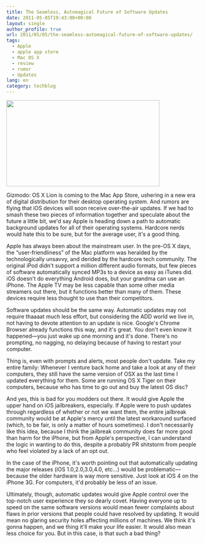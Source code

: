 ```yaml
---
title: The Seamless, Automagical Future of Software Updates
date: 2011-05-05T19:43:00+00:00
layout: single
author_profile: true
url: 2011/05/05/the-seamless-automagical-future-of-software-updates/
tags:
  - Apple
  - apple app store
  - Mac OS X
  - review
  - rumor
  - Updates
lang: en
category: techblog
---
```

<div dir="ltr" trbidi="on">
  <div>
    <a href="http://2.bp.blogspot.com/-VSjPNaJp-0M/TcL2bexdLrI/AAAAAAAAD3Q/5pZ-sxDwQfs/s1600/apple-update.jpg" imageanchor="1"><img border="0" height="225" src="http://2.bp.blogspot.com/-VSjPNaJp-0M/TcL2bexdLrI/AAAAAAAAD3Q/5pZ-sxDwQfs/s400/apple-update.jpg" width="400" /></a>
  </div>
  
  <div>
  </div>
  
  <div>
  </div>
  
  <p>
    Gizmodo: OS X Lion is coming to the Mac App Store, ushering in a new era of digital distribution for their desktop operating system. And rumors are flying that iOS devices will soon receive over-the-air updates. If we had to smash these two pieces of information together and speculate about the future a little bit, we'd say Apple is heading down a path to automatic background updates for all of their operating systems. Hardcore nerds would hate this to be sure, but for the average user, it's a good thing.
  </p>
  
  <p>
    Apple has always been about the mainstream user. In the pre-OS X days, the &#8220;user-friendliness&#8221; of the Mac platform was heralded by the technologically unsavvy, and derided by the hardcore tech community. The original iPod didn't support a million different audio formats, but few pieces of software automatically synced MP3s to a device as easy as iTunes did. iOS doesn't do everything Android does, but your grandma can use an iPhone. The Apple TV may be less capable than some other media streamers out there, but it functions better than many of them. These devices require less thought to use than their competitors.
  </p>
  
  <p>
    Software updates should be the same way. Automatic updates may not require thaaaat much less effort, but considering the ADD world we live in, not having to devote attention to an update is nice. Google's Chrome Browser already functions this way, and it's great. You don't even know it happened—you just wake up one morning and it's done. There's no prompting, no nagging, no delaying because of having to restart your computer.
  </p>
  
  <p>
    Thing is, even with prompts and alerts, most people don't update. Take my entire family: Whenever I venture back home and take a look at any of their computers, they still have the same version of OSX as the last time I updated everything for them. Some are running OS X Tiger on their computers, because who has time to go out and buy the latest OS disc?
  </p>
  
  <p>
    And yes, this is bad for you modders out there. It would give Apple the upper hand on iOS jailbreakers, especially. If Apple were to push updates through regardless of whether or not we want them, the entire jailbreak community would be at Apple's mercy until the latest workaround surfaced (which, to be fair, is only a matter of hours sometimes). I don't necessarily like this idea, because I think the jailbreak community does far more good than harm for the iPhone, but from Apple's perspective, I can understand the logic in wanting to do this, despite a probably PR shitstorm from people who feel violated by a lack of an opt out.
  </p>
  
  <p>
    In the case of the iPhone, it's worth pointing out that automatically updating the major releases (iOS 1.0,2.0,3.0,4.0, etc&#8230;) would be problematic—because the older hardware is way more sensitive. Just look at iOS 4 on the iPhone 3G. For computers, it'd probably be less of an issue.
  </p>
  
  <p>
    Ultimately, though, automatic updates would give Apple control over the top-notch user experience they so dearly covet. Having everyone up to speed on the same software versions would mean fewer complaints about flaws in prior versions that people could have resolved by updating. It would mean no glaring security holes affecting millions of machines. We think it's gonna happen, and we thing it'll make your life easier. It would also mean less choice for you. But in this case, is that such a bad thing?
  </p>
</div>